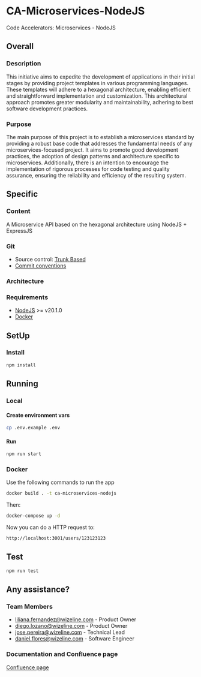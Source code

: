 # CA-Microservices-NodeJS

Code Accelerators: Microservices - NodeJS

## Overall

### Description

This initiative aims to expedite the development of applications in their initial stages by providing project templates in various programming languages. These templates will adhere to a hexagonal architecture, enabling efficient and straightforward implementation and customization. This architectural approach promotes greater modularity and maintainability, adhering to best software development practices.

### Purpose

The main purpose of this project is to establish a microservices standard by providing a robust base code that addresses the fundamental needs of any microservices-focused project. It aims to promote good development practices, the adoption of design patterns and architecture specific to microservices. Additionally, there is an intention to encourage the implementation of rigorous processes for code testing and quality assurance, ensuring the reliability and efficiency of the resulting system.

## Specific

### Content

A Microservice API based on the hexagonal architecture using NodeJS + ExpressJS

### Git

- Source control: [Trunk Based](https://trunkbaseddevelopment.com/)
- [Commit conventions](https://www.conventionalcommits.org/en/v1.0.0/#specification)

### Architecture

<!-- TODO: App diagram or file directory description -->

### Requirements

- [NodeJS](https://nodejs.org/en/) >= v20.1.0
- [Docker](https://www.docker.com/)

## SetUp

### Install

```zsh
npm install
```

## Running

### Local

#### Create environment vars

```zsh
cp .env.example .env
```

#### Run

```zsh
npm run start
```

### Docker

Use the following commands to run the app

```zsh
docker build . -t ca-microservices-nodejs
```

Then:

```zsh
docker-compose up -d
```

Now you can do a HTTP request to:

```zsh
http://localhost:3001/users/123123123
```

## Test

```zsh
npm run test
```

## Any assistance?

### Team Members

- <liliana.fernandez@wizeline.com> - Product Owner
- <diego.lozano@wizeline.com> - Product Owner
- <jose.pereira@wizeline.com> - Technical Lead
- <daniel.flores@wizeline.com> - Software Engineer

### Documentation and Confluence page

[Confluence page](https://wizeline.atlassian.net/wiki/spaces/wiki/pages/3894771727/Microservices)
